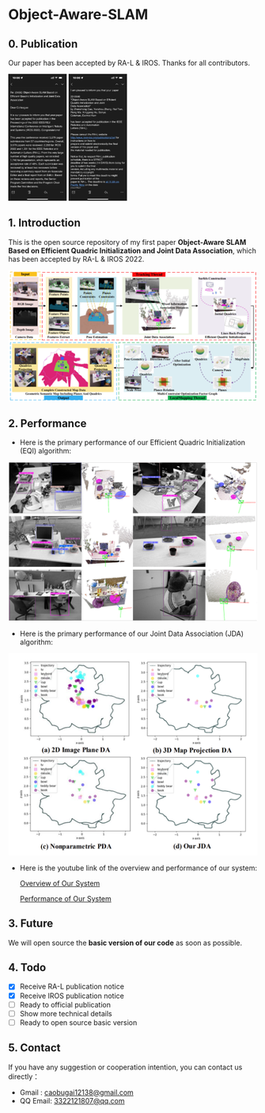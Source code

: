 # Object-Aware-SLAM

## 0. Publication

Our paper has been accepted by RA-L & IROS. Thanks for all contributors.

<img src="https://github.com/caobugai12138/Object-Aware-SLAM/blob/main/images/IROS.jpg?raw=true" style="zoom:25%;" />

<img src="https://github.com/caobugai12138/Object-Aware-SLAM/blob/main/images/RA-L.jpg?raw=true" style="zoom:25%;" />

## 1. Introduction

This is the open source repository of my first paper **Object-Aware  SLAM  Based  on  Efficient  Quadric  Initialization  and Joint  Data  Association**, which has been accepted by RA-L &amp; IROS 2022.

![](https://github.com/caobugai12138/Object-Aware-SLAM/blob/main/images/system.png?raw=true)

## 2. Performance

- Here is the primary performance of our Efficient  Quadric  Initialization (EQI) algorithm:

![perfomance](https://github.com/caobugai12138/Object-Aware-SLAM/blob/main/images/performance.png?raw=true)

- Here is the primary performance of our Joint  Data  Association (JDA) algorithm:

![](https://github.com/caobugai12138/Object-Aware-SLAM/blob/main/images/DataAssociation.png?raw=true)

- Here is the youtube link of the overview and  performance of our system:

  [Overview of Our System](https://www.youtube.com/watch?v=XDuv2BG_K9Y)

  [Performance of Our System](https://youtu.be/Ng6E-lpqJ6E)

## 3. Future

We will open source the **basic version of our code** as soon as possible.

## 4. Todo

- [x] Receive RA-L publication notice
- [x] Receive IROS publication notice
- [ ] Ready to official publication
- [ ] Show more technical details
- [ ] Ready to open source basic version

## 5. Contact

If you have any suggestion or cooperation intention, you can contact us directly：

- Gmail      :  caobugai12138@gmail.com
- QQ Email:  3322121807@qq.com

